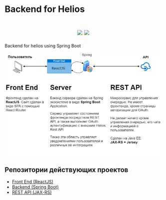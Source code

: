 # Backend for Helios
<h1 align=center>
  <img src="https://heroku-badge.herokuapp.com/?app=itmo-helios&style=flat&svg=1" />
  <img src="https://github.com/AppLoidx/helios-rest-api-spring/workflows/Java%20CI/badge.svg" />
</h1>
Backend for helios using Spring Boot

![](Helios.png)

## Репозитории действующих проектов
* [Front End (ReactJS)](https://github.com/AppLoidx/helios-front-end)
* [Backend (Spring Boot)](https://github.com/AppLoidx/helios-backend)
* [REST API (JAX-RS)](https://github.com/AppLoidx/helios-rest-api)

